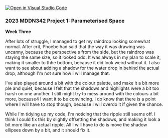 [![Open in Visual Studio Code](https://classroom.github.com/assets/open-in-vscode-c66648af7eb3fe8bc4f294546bfd86ef473780cde1dea487d3c4ff354943c9ae.svg)](https://classroom.github.com/online_ide?assignment_repo_id=10300716&assignment_repo_type=AssignmentRepo)
### 2023 MDDN342 Project 1: Parameterised Space


**Week Three** 

After lots of struggle, I managed to get my raindrop looking somewhat normal. After crit, Phoebe had said that the way it was drawing was uncanny, because the perspective s from the side, but the raindrop was staying the same size, so it looked odd. It was always in my plan to scale it, making it smaller to thhe bottom, because it did look weird without it. I also want to see about adding a shadow for the water drop in behind the actual drop, although I'm not sure how I will manage that.

I've also played around a bit with the colour palette, and make it a bit more ple and quiet, because I felt that the shadows and highlights were a bit too harsh on one another. I still might try to mess around with the colours a bit more, because4 I want it to be convincing. I do know that there is a point where I will have to stop though, because I will overdo it if given the chance.

While I'm tidying up my code, I'm noticing that the ripple still seems off. I think I could fix this by slightly offsetting the shadows, and making it look a bit more like an actual ripple. All I will have to do is move the shadow ellipses down by a bit, and it should fix it.